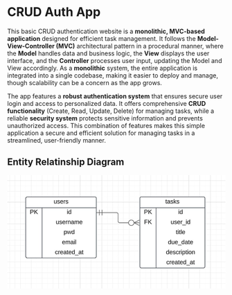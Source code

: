 # CRUD Auth App

This basic CRUD authentication website is a **monolithic, MVC-based application** designed for efficient task management. It follows the **Model-View-Controller (MVC)** architectural pattern in a procedural manner, where the **Model** handles data and business logic, the **View** displays the user interface, and the **Controller** processes user input, updating the Model and View accordingly. As a **monolithic** system, the entire application is integrated into a single codebase, making it easier to deploy and manage, though scalability can be a concern as the app grows.

The app features a **robust authentication system** that ensures secure user login and access to personalized data. It offers comprehensive **CRUD functionality** (Create, Read, Update, Delete) for managing tasks, while a reliable **security system** protects sensitive information and prevents unauthorized access. This combination of features makes this simple application a secure and efficient solution for managing tasks in a streamlined, user-friendly manner.

## Entity Relatinship Diagram

![Entity Relationship Diagram for crud auth app, illustrating the relationships between various entities in the database schema.](./er-diagram.jpeg)